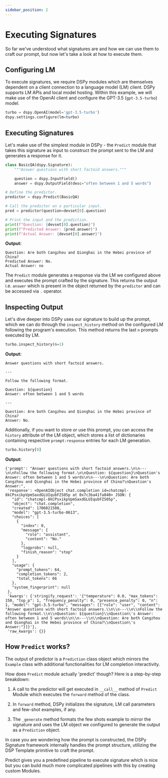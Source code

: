 ```yaml
---
sidebar_position: 2
---
```


# Executing Signatures

So far we've understood what signatures are and how we can use them to craft our prompt, but now let's take a look at how to execute them.

## Configuring LM

To execute signatures, we require DSPy modules which are themselves dependent on a client connection to a language model (LM) client. DSPy supports LM APIs and local model hosting. Within this example, we will make use of the OpenAI client and configure the GPT-3.5 (`gpt-3.5-turbo`) model.

```python
turbo = dspy.OpenAI(model='gpt-3.5-turbo')
dspy.settings.configure(lm=turbo)
```

## Executing Signatures

Let's make use of the simplest module in DSPy - the `Predict` module that takes this signature as input to construct the prompt sent to the LM and generates a response for it. 

```python
class BasicQA(dspy.Signature):
    """Answer questions with short factoid answers."""

    question = dspy.InputField()
    answer = dspy.OutputField(desc="often between 1 and 5 words")

# Define the predictor.
predictor = dspy.Predict(BasicQA)

# Call the predictor on a particular input.
pred = predictor(question=devset[0].question)

# Print the input and the prediction.
print(f"Question: {devset[0].question}")
print(f"Predicted Answer: {pred.answer}")
print(f"Actual Answer: {devset[0].answer}")
```
**Output:**
```text
Question: Are both Cangzhou and Qionghai in the Hebei province of China?
Predicted Answer: No.
Actual Answer: no
```

The `Predict` module generates a response via the LM we configured above and executes the prompt crafted by the signature. This returns the output i.e. `answer` which is present in the object returned by the `predictor` and can be accessed via `.` operator.

## Inspecting Output

Let's dive deeper into DSPy uses our signature to build up the prompt, which we can do through the `inspect_history` method on the configured LM following the program's execution. This method returns the last `n` prompts executed by LM.

```python
turbo.inspect_history(n=1)
```
**Output:**
```text
Answer questions with short factoid answers.

---

Follow the following format.

Question: ${question}
Answer: often between 1 and 5 words

---

Question: Are both Cangzhou and Qionghai in the Hebei province of China?
Answer: No.
```

Additionally, if you want to store or use this prompt, you can access the `history` attribute of the LM object, which stores a list of dictionaries containing respective  `prompt:response` entries for each LM generation.

```python
turbo.history[0]
```
**Output:**
```text
{'prompt': "Answer questions with short factoid answers.\n\n---\n\nFollow the following format.\n\nQuestion: ${question}\nQuestion's Answer: often between 1 and 5 words\n\n---\n\nQuestion: Are both Cangzhou and Qionghai in the Hebei province of China?\nQuestion's Answer:",
 'response': <OpenAIObject chat.completion id=chatcmpl-8kCPsxikpVpmSaxdGLUIqubFZS05p at 0x7c3ba41fa840> JSON: {
   "id": "chatcmpl-8kCPsxikpVpmSaxdGLUIqubFZS05p",
   "object": "chat.completion",
   "created": 1706021508,
   "model": "gpt-3.5-turbo-0613",
   "choices": [
     {
       "index": 0,
       "message": {
         "role": "assistant",
         "content": "No."
       },
       "logprobs": null,
       "finish_reason": "stop"
     }
   ],
   "usage": {
     "prompt_tokens": 64,
     "completion_tokens": 2,
     "total_tokens": 66
   },
   "system_fingerprint": null
 },
 'kwargs': {'stringify_request': '{"temperature": 0.0, "max_tokens": 150, "top_p": 1, "frequency_penalty": 0, "presence_penalty": 0, "n": 1, "model": "gpt-3.5-turbo", "messages": [{"role": "user", "content": "Answer questions with short factoid answers.\\n\\n---\\n\\nFollow the following format.\\n\\nQuestion: ${question}\\nQuestion\'s Answer: often between 1 and 5 words\\n\\n---\\n\\nQuestion: Are both Cangzhou and Qionghai in the Hebei province of China?\\nQuestion\'s Answer:"}]}'},
 'raw_kwargs': {}}
```

## How `Predict` works?

The output of predictor is a `Prediction` class object which mirrors the `Example` class with additional functionalities for LM completion interactivity. 

How does `Predict` module actually 'predict' though? Here is a step-by-step breakdown:

1. A call to the predictor will get executed in `__call__` method of `Predict` Module which executes the `forward` method of the class.

2. In `forward` method, DSPy initializes the signature, LM call parameters and few-shot examples, if any.

3. The `_generate` method formats the few shots example to mirror the signature and uses the LM object we configured to generate the output as a `Prediction` object. 

In case you are wondering how the prompt is constructed, the DSPy Signature framework internally handles the prompt structure, utilizing the DSP Template primitive to craft the prompt. 

Predict gives you a predefined pipeline to execute signature which is nice but you can build much more complicated pipelines with this by creating custom Modules.